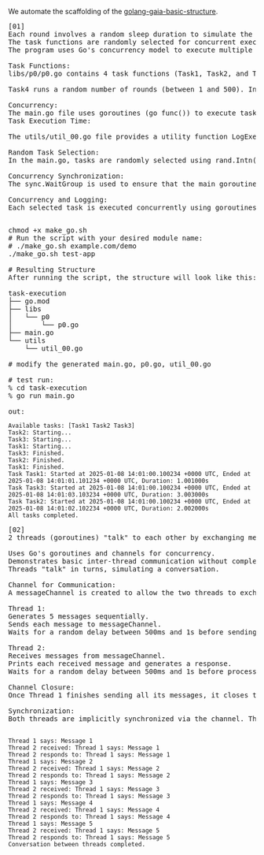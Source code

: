 
We automate the scaffolding of the <a href="https://github.com/ursa-mikail/golang-gaia-basic-structure/tree/main"> golang-gaia-basic-structure</a>.

<pre>
[01]
Each round involves a random sleep duration to simulate the work being done.
The task functions are randomly selected for concurrent execution, and their execution times are logged.
The program uses Go's concurrency model to execute multiple tasks in parallel.

Task Functions:
libs/p0/p0.go contains 4 task functions (Task1, Task2, and Task3, Task4) that simulate some work with a random duration. The ListTasks function returns a list of these tasks' names. 

Task4 runs a random number of rounds (between 1 and 500). In each round, it simulates some work by sleeping for a random period between 50 milliseconds and 150 milliseconds.

Concurrency:
The main.go file uses goroutines (go func()) to execute tasks concurrently. Each goroutine executes a randomly selected task from the list returned by p0.ListTasks().
Task Execution Time:

The utils/util_00.go file provides a utility function LogExecutionTime, which logs the start time, end time, and duration of each task.

Random Task Selection:
In the main.go, tasks are randomly selected using rand.Intn(len(tasks)), and the selected task is executed in a goroutine. 

Concurrency Synchronization:
The sync.WaitGroup is used to ensure that the main goroutine waits for all tasks to finish before exiting.

Concurrency and Logging:
Each selected task is executed concurrently using goroutines, and the execution time for each task is logged using the LogExecutionTime utility from utils/util_00.go.

</pre>

<pre>
chmod +x make_go.sh
# Run the script with your desired module name:
# ./make_go.sh example.com/demo
./make_go.sh test-app

# Resulting Structure
After running the script, the structure will look like this:

task-execution
├── go.mod
├── libs
│   └── p0
│       └── p0.go
├── main.go
└── utils
    └── util_00.go

# modify the generated main.go, p0.go, util_00.go

# test run:
% cd task-execution
% go run main.go

out:
</pre>
```
Available tasks: [Task1 Task2 Task3]
Task2: Starting...
Task3: Starting...
Task1: Starting...
Task3: Finished.
Task2: Finished.
Task1: Finished.
Task Task1: Started at 2025-01-08 14:01:00.100234 +0000 UTC, Ended at 2025-01-08 14:01:01.101234 +0000 UTC, Duration: 1.001000s
Task Task3: Started at 2025-01-08 14:01:00.100234 +0000 UTC, Ended at 2025-01-08 14:01:03.103234 +0000 UTC, Duration: 3.003000s
Task Task2: Started at 2025-01-08 14:01:00.100234 +0000 UTC, Ended at 2025-01-08 14:01:02.102234 +0000 UTC, Duration: 2.002000s
All tasks completed.

```

<pre>
[02]
2 threads (goroutines) "talk" to each other by exchanging messages via a channel. Each thread sends and receives messages in a loop, simulating a basic conversation.

Uses Go's goroutines and channels for concurrency.
Demonstrates basic inter-thread communication without complexity.
Threads "talk" in turns, simulating a conversation.

Channel for Communication:
A messageChannel is created to allow the two threads to exchange messages.

Thread 1:
Generates 5 messages sequentially.
Sends each message to messageChannel.
Waits for a random delay between 500ms and 1s before sending the next message.

Thread 2:
Receives messages from messageChannel.
Prints each received message and generates a response.
Waits for a random delay between 500ms and 1s before processing the next message.

Channel Closure:
Once Thread 1 finishes sending all its messages, it closes the channel to signal Thread 2 that no more messages will be sent.

Synchronization:
Both threads are implicitly synchronized via the channel. Thread 2 processes each message as Thread 1 sends it.

</pre>

```
Thread 1 says: Message 1
Thread 2 received: Thread 1 says: Message 1
Thread 2 responds to: Thread 1 says: Message 1
Thread 1 says: Message 2
Thread 2 received: Thread 1 says: Message 2
Thread 2 responds to: Thread 1 says: Message 2
Thread 1 says: Message 3
Thread 2 received: Thread 1 says: Message 3
Thread 2 responds to: Thread 1 says: Message 3
Thread 1 says: Message 4
Thread 2 received: Thread 1 says: Message 4
Thread 2 responds to: Thread 1 says: Message 4
Thread 1 says: Message 5
Thread 2 received: Thread 1 says: Message 5
Thread 2 responds to: Thread 1 says: Message 5
Conversation between threads completed.
```
